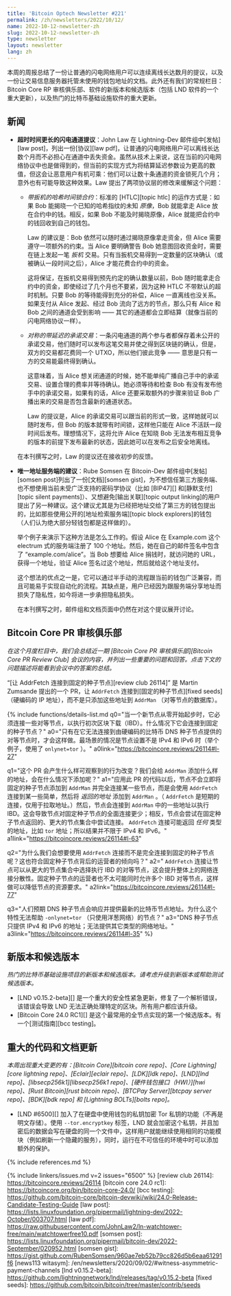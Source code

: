 ```yaml
---
title: 'Bitcoin Optech Newsletter #221'
permalink: /zh/newsletters/2022/10/12/
name: 2022-10-12-newsletter-zh
slug: 2022-10-12-newsletter-zh
type: newsletter
layout: newsletter
lang: zh
---
```


本周的周报总结了一份让普通的闪电网络用户可以连续离线长达数月的提议，以及一份让交易信息服务器托管未使用的钱包地址的文档。此外还有我们的常规栏目：Bitcoin Core RP 审核俱乐部、软件的新版本和候选版本（包括 LND 软件的一个重大更新），以及热门的比特币基础设施软件的重大更新。

## 新闻

- **<!--ln-with-long-timeouts-proposal-->超时时间更长的闪电通道提议**：John Law 在 Lightning-Dev 邮件组中[发帖][law post]，列出一份[协议][law pdf]，让普通的闪电网络用户可以离线长达数个月而不必担心在通道中丢失资金。虽然从技术上来说，这在当前的闪电网络协议中也是做得到的，但当前的实现方式为将结算延迟参数设为更高的数值，但这会让恶意用户有机可乘：他们可以让数十条通道的资金锁死几个月；意外也有可能导致这种效果。Law 提出了两项协议层的修改来缓解这个问题：

    - *<!--triggered-htlcs-->带扳机的哈希时间锁合约*：标准的 [HTLC][topic htlc] 的运作方式是：如果 Bob 能揭晓一个已知的哈希指纹的未知 *原像*，Bob 就能拿走 Alice 放在合约中的钱。相反，如果 Bob  不能及时揭晓原像，Alice 就能把合约中的钱回收到自己的钱包。

      Law 的建议是：Bob 依然可以随时通过揭晓原像拿走资金，但 Alice 需要遵守一项额外的约束。当 Alice 要明确警告 Bob 她意图回收资金时，需要在链上发起一笔 *扳机* 交易。只有当扳机交易得到一定数量的区块确认（或被确认一段时间之后），Alice 才能花费合约中的资金。

      这将保证，在扳机交易得到预先约定的确认数量以前，Bob 随时能拿走合约中的资金，即使经过了几个月也不要紧，因为这种 HTLC 不带默认的超时机制。只要 Bob 的等待能得到充分的补偿，Alice 一直离线也没关系。如果支付从 Alice 发起、经过 Bob 流向了远方的节点，那么只有 Alice 和 Bob 之间的通道会受到影响 —— 其它的通道都会立即结算（就像当前的闪电网络协议一样）。

    - *<!--asymmetric-delayed-commitment-transactions-->对称的带延迟的承诺交易*：一条闪电通道的两个参与者都保存着未公开的承诺交易，他们随时可以发布这笔交易并使之得到区块链的确认，但是，双方的交易都花费同一个 UTXO，所以他们彼此竞争 —— 意思是只有一方的交易能最终得到确认。

      这意味着，当 Alice 想关闭通道的时候，她不能单纯广播自己手中的承诺交易、设置合理的费率并等待确认。她必须等待和检查 Bob 有没有发布他手中的承诺交易，如果有的话，Alice 还要采取额外的步骤来验证 Bob 广播出来的交易是否包含最新的通道状态。

      Law 的提议是，Alice 的承诺交易可以跟当前的形式一致，这样她就可以随时发布，但 Bob 的版本就带有时间锁，这样他只能在 Alice 不活跃一段时间后发布。理想情况下，这将允许 Alice 在知晓 Bob 无法发布相互竞争的版本的前提下发布最新的状态，因此她可以在发布之后安全地离线。

    在本刊撰写之时，Law 的提议还在接收初步的反馈。

- **<!--recommendations-for-unique-address-servers-->唯一地址服务端的建议**：Rube Somsen 在 Bitcoin-Dev 邮件组中[发帖][somsen post]列出了一份[文档][somsen gist]，为不想信任第三方服务端、也不想使用当前未受广泛支持的密码学协议（比如 [BIP47][] 和[静默支付][topic silent payments]）、又想避免[输出关联][topic output linking]的用户提出了另一种建议。这个建议尤其是为已经把地址交给了第三方的钱包提出的，比如那些使用公开的[地址检索服务端][topic block explorers]的钱包（人们认为绝大部分轻钱包都是这样做的）。

    举个例子来演示下这种方法是怎么工作的。假设 Alice 在 Example.com 这个 electrum 式的服务端注册了 100 个地址。然后，她在自己的邮件签名中包含了 “example.com/alice”。当 Bob 想要给 Alice 捐钱时，就访问她的 URL，获得一个地址，验证 Alice 签名过这个地址，然后就给这个地址支付。

    这个想法的优点之一是，它可以通过半手动的流程跟当前的钱包广泛兼容，而且可能易于实现自动化的流程。其缺点是，用户已经因为跟服务端分享地址而损失了隐私性，如今将进一步承担隐私损失。

    在本刊撰写之时，邮件组和文档页面中仍然在对这个提议展开讨论。

## Bitcoin Core PR 审核俱乐部

*在这个月度栏目中，我们会总结近一期 [Bitcoin Core PR 审核俱乐部][Bitcoin Core PR Review Club] 会议的内容，并列出一些重要的问题和回答。点击下文的问题描述将能看到会议中的答案的总结。*

“[让 AddrFetch 连接到固定的种子节点][review club 26114]” 是 Martin Zumsande 提出的一个 PR，让 `AddrFetch` 连接到[固定的种子节点][fixed seeds]（硬编码的 IP 地址），而不是只添加这些地址到 `AddrMan` （对等节点的数据库）。

{% include functions/details-list.md
  q0="当一个新节点从零开始起步时，它必须连接一些对等节点，以执行初次区块下载（IBD）。什么情况下它会连接到固定的种子节点？"
  a0="只有在它无法连接到由硬编码的比特币 DNS 种子节点提供的对等节点时，才会这样做。最场景的情况是节点设置不是 IPv4 和 IPv6 时（举个例子，使用了  ` onlynet=tor ` ）。"
  a0link="https://bitcoincore.reviews/26114#l-27"

  q1="这个 PR 会产生什么样可观察到的行为改变？我们会给 `AddrMan` 添加什么样的地址，会在什么情况下添加呢？"
  a1="应用此 PR 的代码以后，节点不会立即将固定的种子节点添加到 `AddrMan` 并完全连接某一些节点，而是会使用 `AddrFetch` 连接到某一些简单，然后将 *返回的地址* 添加到 ` AddrMan ` 。（ `AddrFetch` 是短期的连接，仅用于拉取地址。）然后，节点会连接到 `AddrMan` 中的一些地址以执行 IBD。这会导致节点对固定种子节点的全面连接更少；相反，节点会尝试在固定种子节点返回的、更大的节点集合中尝试连接。 `AddrFetch` 连接可能返回 *任何* 类型的地址，比如 ` tor ` 地址；所以结果并不限于  IPv4 和 IPv6。"
  a1link="https://bitcoincore.reviews/26114#l-63"

  q2="为什么我们会想要使用 ` AddrFetch ` 连接而不是完全连接到固定的种子节点呢？这也符合固定种子节点背后的运营者的倾向吗？"
  a2=" ` AddrFetch ` 连接让节点可以从更大的节点集合中选择执行 IBD 的对等节点，这会提升整体上的网络连接分散性。固定种子节点的运营者也不太可能同时允许多个 IBD 对等节点，这样做可以降低节点的资源要求。"
  a2link="https://bitcoincore.reviews/26114#l-77"

  q3="人们预期 DNS 种子节点会响应并提供最新的比特币节点地址。为什么这个特性无法帮助 ` -onlynet=tor ` （只使用洋葱网络）的节点？"
  a3="DNS 种子节点只提供 IPv4 和 IPv6 的地址；无法提供其它类型的网络地址。"
  a3link="https://bitcoincore.reviews/26114#l-35"
%}

## 新版本和候选版本

*热门的比特币基础设施项目的新版本和候选版本。请考虑升级到新版本或帮助测试候选版本。*

- [LND v0.15.2-beta][] 是一个重大的安全性紧急更新，修复了一个解析错误，该错误会导致 LND 无法正确处理特定的区块。所有用户都应该升级。
- [Bitcoin Core 24.0 RC1][] 是这个最常用的全节点实现的第一个候选版本。有一个[测试指南][bcc testing]。

## 重大的代码和文档更新

*本周出现重大变更的有：[Bitcoin Core][bitcoin core repo]、[Core Lightning][core lightning repo]、[Eclair][eclair repo]、[LDK][ldk repo]、[LND][lnd repo]、[libsecp256k1][libsecp256k1 repo]、[硬件钱包接口（HWI）][hwi repo]、[Rust Bitcoin][rust bitcoin repo]、[BTCPay Server][btcpay server repo]、[BDK][bdk repo] 和 [Lightning BOLTs][bolts repo]。*

- [LND #6500][] 加入了在硬盘中使用钱包的私钥加密 Tor 私钥的功能（不再是明文存储）。使用  ` --tor.encryptkey ` 标签，LND 就会加密这个私钥，并且加密后的数据会写在硬盘的同一个文件中，这样用户就能继续使用相同的功能模块（例如刷新一个隐藏的服务），同时，运行在不可信任的环境中时可以添加额外的保护。

{% include references.md %}

{% include linkers/issues.md v=2 issues="6500" %}
[review club 26114]: https://bitcoincore.reviews/26114
[bitcoin core 24.0 rc1]: https://bitcoincore.org/bin/bitcoin-core-24.0/
[bcc testing]: https://github.com/bitcoin-core/bitcoin-devwiki/wiki/24.0-Release-Candidate-Testing-Guide
[law post]: https://lists.linuxfoundation.org/pipermail/lightning-dev/2022-October/003707.html
[law pdf]: https://raw.githubusercontent.com/JohnLaw2/ln-watchtower-free/main/watchtowerfree10.pdf
[somsen post]: https://lists.linuxfoundation.org/pipermail/bitcoin-dev/2022-September/020952.html
[somsen gist]: https://gist.github.com/RubenSomsen/960ae7eb52b79cc826d5b6eaa61291f6
[news113 witasym]: /en/newsletters/2020/09/02/#witness-asymmetric-payment-channels
[lnd v0.15.2-beta]: https://github.com/lightningnetwork/lnd/releases/tag/v0.15.2-beta
[fixed seeds]: https://github.com/bitcoin/bitcoin/tree/master/contrib/seeds
